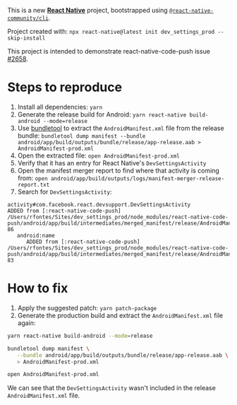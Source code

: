 This is a new [**React Native**](https://reactnative.dev) project, bootstrapped using [`@react-native-community/cli`](https://github.com/react-native-community/cli).

Project created with: `npx react-native@latest init dev_settings_prod --skip-install`

This project is intended to demonstrate react-native-code-push issue [#2658](https://github.com/microsoft/react-native-code-push/issues/2658).

# Steps to reproduce

1. Install all dependencies: `yarn`
2. Generate the release build for Android: `yarn react-native build-android --mode=release`
3. Use [bundletool](https://developer.android.com/tools/bundletool) to extract the `AndroidManifest.xml` file from the release bundle: `bundletool dump manifest --bundle android/app/build/outputs/bundle/release/app-release.aab > AndroidManifest-prod.xml`
4. Open the extracted file: `open AndroidManifest-prod.xml`
5. Verify that it has an entry for React Native's `DevSettingsActivity`
6. Open the manifest merger report to find where that activity is coming from: `open android/app/build/outputs/logs/manifest-merger-release-report.txt`
7. Search for `DevSettingsActivity`:

```
activity#com.facebook.react.devsupport.DevSettingsActivity
ADDED from [:react-native-code-push] /Users/rfontes/Sites/dev_settings_prod/node_modules/react-native-code-push/android/app/build/intermediates/merged_manifest/release/AndroidManifest.xml:10:9-86
   android:name
      ADDED from [:react-native-code-push] /Users/rfontes/Sites/dev_settings_prod/node_modules/react-native-code-push/android/app/build/intermediates/merged_manifest/release/AndroidManifest.xml:10:19-83
```

# How to fix

1. Apply the suggested patch: `yarn patch-package`
2. Generate the production build and extract the `AndroidManifest.xml` file again:

```bash
yarn react-native build-android --mode=release

bundletool dump manifest \
   --bundle android/app/build/outputs/bundle/release/app-release.aab \
   > AndroidManifest-prod.xml

open AndroidManifest-prod.xml
```

We can see that the `DevSettingsActivity` wasn't included in the release `AndroidManifest.xml` file.
